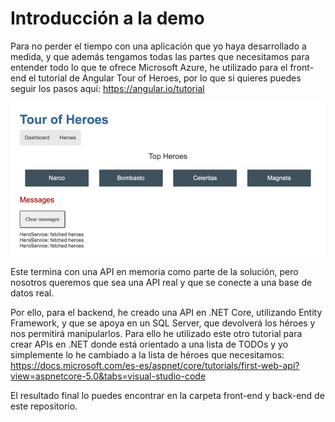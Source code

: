 # Introducción a la demo

Para no perder el tiempo con una aplicación que yo haya desarrollado a medida, y que además tengamos todas las partes que necesitamos para entender todo lo que te ofrece Microsoft Azure, he utilizado para el front-end el tutorial de Angular Tour of Heroes, por lo que si quieres puedes seguir los pasos aquí: https://angular.io/tutorial 

![Tour of Heroes](./imagenes/tour-of-heroes.png)

Este termina con una API en memoria como parte de la solución, pero nosotros queremos que sea una API real y que se conecte a una base de datos real. 

Por ello, para el backend, he creado una API en .NET Core, utilizando Entity Framework, y que se apoya en un SQL Server, que devolverá los héroes y nos permitirá manipularlos. Para ello he utilizado este otro tutorial para crear APIs en .NET donde está orientado a una lista de TODOs y yo simplemente lo he cambiado a la lista de héroes que necesitamos: https://docs.microsoft.com/es-es/aspnet/core/tutorials/first-web-api?view=aspnetcore-5.0&tabs=visual-studio-code 

El resultado final lo puedes encontrar en la carpeta front-end y back-end de este repositorio.